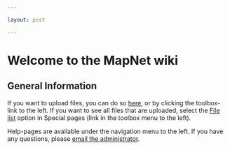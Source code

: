 ```yaml
---

layout: post

---
```


# Welcome to the MapNet wiki

## General Information

If you want to upload files, you can do so [here](Special:Upload "wikilink"), or by clicking the toolbox-link to the left. If you want to see all files that are uploaded, select the [File list](Special:Imagelist "wikilink") option in Special pages (link in the toolbox menu to the left).

Help-pages are available under the navigation menu to the left. If you have any questions, please [email the administrator](Special:Emailuser/DSimon "wikilink").

